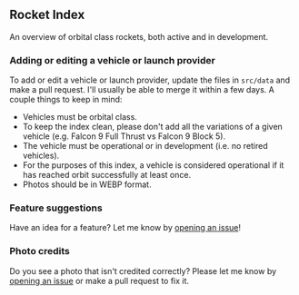 ## Rocket Index

An overview of orbital class rockets, both active and in development.

### Adding or editing a vehicle or launch provider

To add or edit a vehicle or launch provider, update the files in `src/data` and make a pull request. I'll usually be able to merge it within a few days. A couple things to keep in mind:

- Vehicles must be orbital class.
- To keep the index clean, please don't add all the variations of a given vehicle (e.g. Falcon 9 Full Thrust vs Falcon 9 Block 5).
- The vehicle must be operational or in development (i.e. no retired vehicles).
- For the purposes of this index, a vehicle is considered operational if it has reached orbit successfully at least once.
- Photos should be in WEBP format.

### Feature suggestions

Have an idea for a feature? Let me know by [opening an issue](https://github.com/nielsandriesse/rocket-index/issues)!

### Photo credits

Do you see a photo that isn't credited correctly? Please let me know by [opening an issue](https://github.com/nielsandriesse/rocket-index/issues) or make a pull request to fix it.
